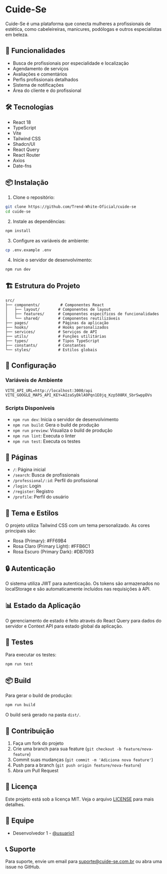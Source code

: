 # Cuide-Se

Cuide-Se é uma plataforma que conecta mulheres a profissionais de estética, como cabeleireiras, manicures, podólogas e outros especialistas em beleza.

## 🚀 Funcionalidades

- Busca de profissionais por especialidade e localização
- Agendamento de serviços
- Avaliações e comentários
- Perfis profissionais detalhados
- Sistema de notificações
- Área do cliente e do profissional

## 🛠️ Tecnologias

- React 18
- TypeScript
- Vite
- Tailwind CSS
- Shadcn/UI
- React Query
- React Router
- Axios
- Date-fns

## 📦 Instalação

1. Clone o repositório:
```bash
git clone https://github.com/Trend-White-Oficial/cuide-se
cd cuide-se
```

2. Instale as dependências:
```bash
npm install
```

3. Configure as variáveis de ambiente:
```bash
cp .env.example .env
```

4. Inicie o servidor de desenvolvimento:
```bash
npm run dev
```

## 🏗️ Estrutura do Projeto

```
src/
├── components/         # Componentes React
│   ├── layout/        # Componentes de layout
│   ├── features/      # Componentes específicos de funcionalidades
│   └── shared/        # Componentes reutilizáveis
├── pages/             # Páginas da aplicação
├── hooks/             # Hooks personalizados
├── services/          # Serviços de API
├── utils/             # Funções utilitárias
├── types/             # Tipos TypeScript
├── constants/         # Constantes
└── styles/            # Estilos globais
```

## 🔧 Configuração

### Variáveis de Ambiente

```env
VITE_API_URL=http://localhost:3000/api
VITE_GOOGLE_MAPS_API_KEY=AIzaSyDklA9Pqn1E0jq_Kzp508RX_SbrSwppDVs
```

### Scripts Disponíveis

- `npm run dev`: Inicia o servidor de desenvolvimento
- `npm run build`: Gera o build de produção
- `npm run preview`: Visualiza o build de produção
- `npm run lint`: Executa o linter
- `npm run test`: Executa os testes

## 📱 Páginas

- `/`: Página inicial
- `/search`: Busca de profissionais
- `/professional/:id`: Perfil do profissional
- `/login`: Login
- `/register`: Registro
- `/profile`: Perfil do usuário

## 🎨 Tema e Estilos

O projeto utiliza Tailwind CSS com um tema personalizado. As cores principais são:

- Rosa (Primary): #FF69B4
- Rosa Claro (Primary Light): #FFB6C1
- Rosa Escuro (Primary Dark): #DB7093

## 🔒 Autenticação

O sistema utiliza JWT para autenticação. Os tokens são armazenados no localStorage e são automaticamente incluídos nas requisições à API.

## 📊 Estado da Aplicação

O gerenciamento de estado é feito através do React Query para dados do servidor e Context API para estado global da aplicação.

## 🧪 Testes

Para executar os testes:

```bash
npm run test
```

## 📦 Build

Para gerar o build de produção:

```bash
npm run build
```

O build será gerado na pasta `dist/`.

## 🤝 Contribuição

1. Faça um fork do projeto
2. Crie uma branch para sua feature (`git checkout -b feature/nova-feature`)
3. Commit suas mudanças (`git commit -m 'Adiciona nova feature'`)
4. Push para a branch (`git push origin feature/nova-feature`)
5. Abra um Pull Request

## 📄 Licença

Este projeto está sob a licença MIT. Veja o arquivo [LICENSE](LICENSE) para mais detalhes.

## 👥 Equipe

- Desenvolvedor 1 - [@usuario1](https://github.com/Trend-White-Oficial)


## 📞 Suporte

Para suporte, envie um email para suporte@cuide-se.com.br ou abra uma issue no GitHub.
